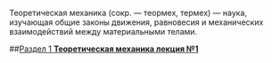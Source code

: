 Теоретическая механика (сокр. — теормех, термех) — наука, изучающая общие законы движения, равновесия и механических взаимодействий между материальными телами.

##[Раздел 1 **Теоретическая механика лекция №1**](/Теоретическая%20механика%20лекция%20№1.md)
